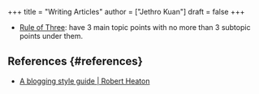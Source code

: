 +++
title = "Writing Articles"
author = ["Jethro Kuan"]
draft = false
+++

-   [Rule of Three](https://chrisshort.net/writing-technical-articles/): have 3 main topic points with no more than 3 subtopic
    points under them.


## References {#references}

-   [A blogging style guide | Robert Heaton](https://robertheaton.com/2018/12/06/a-blogging-style-guide/)
